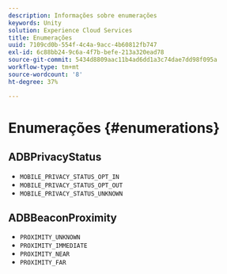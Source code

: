 ```yaml
---
description: Informações sobre enumerações
keywords: Unity
solution: Experience Cloud Services
title: Enumerações
uuid: 7109cd0b-554f-4c4a-9acc-4b60812fb747
exl-id: 6c88bb24-9c6a-4f7b-befe-213a320ead78
source-git-commit: 5434d8809aac11b4ad6dd1a3c74dae7dd98f095a
workflow-type: tm+mt
source-wordcount: '8'
ht-degree: 37%

---
```


# Enumerações {#enumerations}

## ADBPrivacyStatus

* `MOBILE_PRIVACY_STATUS_OPT_IN`
* `MOBILE_PRIVACY_STATUS_OPT_OUT`
* `MOBILE_PRIVACY_STATUS_UNKNOWN`

## ADBBeaconProximity

* `PROXIMITY_UNKNOWN`
* `PROXIMITY_IMMEDIATE`
* `PROXIMITY_NEAR`
* `PROXIMITY_FAR`
